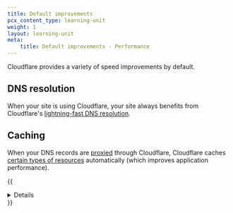 ```yaml
---
title: Default improvements
pcx_content_type: learning-unit
weight: 1
layout: learning-unit
meta:
    title: Default improvements - Performance
---
```


Cloudflare provides a variety of speed improvements by default.

## DNS resolution

When your site is using Cloudflare, your site always benefits from Cloudflare's [lightning-fast DNS resolution](https://blog.cloudflare.com/tag/network-performance-update/).

## Caching

When your DNS records are [proxied](/dns/manage-dns-records/reference/proxied-dns-records/) through Cloudflare, Cloudflare caches [certain types of resources](/cache/concepts/default-cache-behavior/#default-cached-file-extensions) automatically (which improves application performance).

{{<details header="How does caching improve performance?">}}

Caching is the process of storing copies of files in a cache, or temporary storage location, so that they can be accessed more quickly.

When Cloudflare stores content in its cache, the request never needs to go to your application or origin server, which reduces the number of requests and gets content to the user more quickly.

{{<render file="_cache-basic-diagram.md">}}
<br/>

For more details, refer to the [Cloudflare Learning Center](https://www.cloudflare.com/learning/cdn/what-is-caching/).

{{</details>}}
